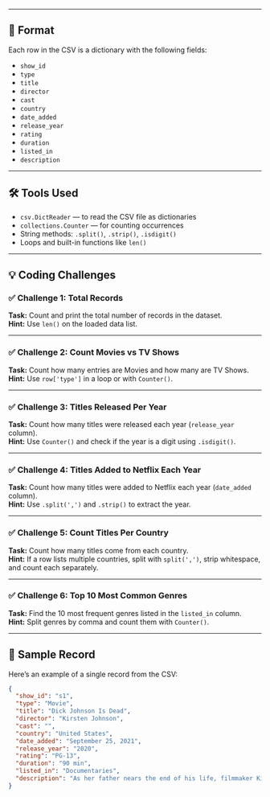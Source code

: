
---

## 📄 Format

Each row in the CSV is a dictionary with the following fields:

- `show_id`
- `type`
- `title`
- `director`
- `cast`
- `country`
- `date_added`
- `release_year`
- `rating`
- `duration`
- `listed_in`
- `description`

---

## 🛠️ Tools Used

- `csv.DictReader` — to read the CSV file as dictionaries
- `collections.Counter` — for counting occurrences
- String methods: `.split()`, `.strip()`, `.isdigit()`
- Loops and built-in functions like `len()`

---

## 💡 Coding Challenges

### ✅ Challenge 1: Total Records
**Task:** Count and print the total number of records in the dataset.  
**Hint:** Use `len()` on the loaded data list.

---

### ✅ Challenge 2: Count Movies vs TV Shows
**Task:** Count how many entries are Movies and how many are TV Shows.  
**Hint:** Use `row['type']` in a loop or with `Counter()`.

---

### ✅ Challenge 3: Titles Released Per Year
**Task:** Count how many titles were released each year (`release_year` column).  
**Hint:** Use `Counter()` and check if the year is a digit using `.isdigit()`.

---

### ✅ Challenge 4: Titles Added to Netflix Each Year
**Task:** Count how many titles were added to Netflix each year (`date_added` column).  
**Hint:** Use `.split(',')` and `.strip()` to extract the year.

---

### ✅ Challenge 5: Count Titles Per Country
**Task:** Count how many titles come from each country.  
**Hint:** If a row lists multiple countries, split with `split(',')`, strip whitespace, and count each separately.

---

### ✅ Challenge 6: Top 10 Most Common Genres
**Task:** Find the 10 most frequent genres listed in the `listed_in` column.  
**Hint:** Split genres by comma and count them with `Counter()`.

---

## 🧪 Sample Record

Here’s an example of a single record from the CSV:

```json
{
  "show_id": "s1",
  "type": "Movie",
  "title": "Dick Johnson Is Dead",
  "director": "Kirsten Johnson",
  "cast": "",
  "country": "United States",
  "date_added": "September 25, 2021",
  "release_year": "2020",
  "rating": "PG-13",
  "duration": "90 min",
  "listed_in": "Documentaries",
  "description": "As her father nears the end of his life, filmmaker Kirsten Johnson stages his death in inventive and comical ways to help them both face the inevitable."
}
